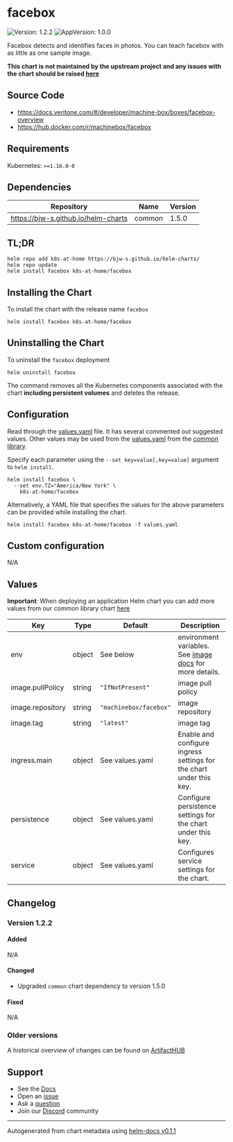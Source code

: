 # facebox

![Version: 1.2.2](https://img.shields.io/badge/Version-1.2.2-informational?style=flat-square) ![AppVersion: 1.0.0](https://img.shields.io/badge/AppVersion-1.0.0-informational?style=flat-square)

Facebox detects and identifies faces in photos. You can teach facebox with as little as one sample image.

**This chart is not maintained by the upstream project and any issues with the chart should be raised [here](https://github.com/k8s-at-home/charts/issues/new/choose)**

## Source Code

* <https://docs.veritone.com/#/developer/machine-box/boxes/facebox-overview>
* <https://hub.docker.com/r/machinebox/facebox>

## Requirements

Kubernetes: `>=1.16.0-0`

## Dependencies

| Repository | Name | Version |
|------------|------|---------|
| https://bjw-s.github.io/helm-charts | common | 1.5.0 |

## TL;DR

```console
helm repo add k8s-at-home https://bjw-s.github.io/helm-charts/
helm repo update
helm install facebox k8s-at-home/facebox
```

## Installing the Chart

To install the chart with the release name `facebox`

```console
helm install facebox k8s-at-home/facebox
```

## Uninstalling the Chart

To uninstall the `facebox` deployment

```console
helm uninstall facebox
```

The command removes all the Kubernetes components associated with the chart **including persistent volumes** and deletes the release.

## Configuration

Read through the [values.yaml](./values.yaml) file. It has several commented out suggested values.
Other values may be used from the [values.yaml](https://github.com/k8s-at-home/library-charts/tree/main/charts/stable/common/values.yaml) from the [common library](https://github.com/k8s-at-home/library-charts/tree/main/charts/stable/common).

Specify each parameter using the `--set key=value[,key=value]` argument to `helm install`.

```console
helm install facebox \
  --set env.TZ="America/New York" \
    k8s-at-home/facebox
```

Alternatively, a YAML file that specifies the values for the above parameters can be provided while installing the chart.

```console
helm install facebox k8s-at-home/facebox -f values.yaml
```

## Custom configuration

N/A

## Values

**Important**: When deploying an application Helm chart you can add more values from our common library chart [here](https://github.com/k8s-at-home/library-charts/tree/main/charts/stable/common)

| Key | Type | Default | Description |
|-----|------|---------|-------------|
| env | object | See below | environment variables. See [image docs](https://developer.us-1.veritone.com/machinebox/overview) for more details. |
| image.pullPolicy | string | `"IfNotPresent"` | image pull policy |
| image.repository | string | `"machinebox/facebox"` | image repository |
| image.tag | string | `"latest"` | image tag |
| ingress.main | object | See values.yaml | Enable and configure ingress settings for the chart under this key. |
| persistence | object | See values.yaml | Configure persistence settings for the chart under this key. |
| service | object | See values.yaml | Configures service settings for the chart. |

## Changelog

### Version 1.2.2

#### Added

N/A

#### Changed

* Upgraded `common` chart dependency to version 1.5.0

#### Fixed

N/A

### Older versions

A historical overview of changes can be found on [ArtifactHUB](https://artifacthub.io/packages/helm/k8s-at-home/facebox?modal=changelog)

## Support

- See the [Docs](https://docs.k8s-at-home.com/our-helm-charts/getting-started/)
- Open an [issue](https://github.com/k8s-at-home/charts/issues/new/choose)
- Ask a [question](https://github.com/k8s-at-home/organization/discussions)
- Join our [Discord](https://discord.gg/sTMX7Vh) community

----------------------------------------------
Autogenerated from chart metadata using [helm-docs v0.1.1](https://github.com/k8s-at-home/helm-docs/releases/v0.1.1)
